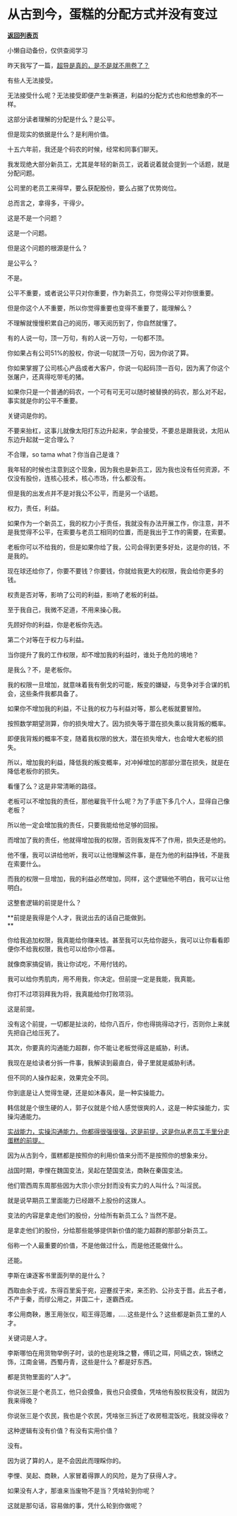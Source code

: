 # 从古到今，蛋糕的分配方式并没有变过

[**返回列表页**](/gzh/记忆承载3)

小懒自动备份，仅供查阅学习

昨天我写了一篇，[超导是真的，是不是就不用卷了？](http://mp.weixin.qq.com/s?__biz=MzU0MjYwNDU2Mw==&mid=2247511810&idx=1&sn=d0fbae71199fb229b0659008b57c46a6&chksm=fb1ac37ecc6d4a68839a30b75fe719015753632a1c535d81161fe9960374c9ca416f6f289739&scene=21#wechat_redirect)  

有些人无法接受。

无法接受什么呢？无法接受即便产生新赛道，利益的分配方式也和他想象的不一样。

这部分读者理解的分配是什么？是公平。  

但是现实的依据是什么？是利用价值。

十五六年前，我还是个码农的时候，经常和同事们聊天。

我发现绝大部分新员工，尤其是年轻的新员工，说着说着就会提到一个话题，就是分配问题。  

公司里的老员工来得早，要么获配股份，要么占据了优势岗位。  

总而言之，拿得多，干得少。

这是不是一个问题？  

这是一个问题。

但是这个问题的根源是什么？

是公平么？

不是。  

公平不重要，或者说公平只对你重要，作为新员工，你觉得公平对你很重要。

但是你这个人不重要，所以你觉得重要也变得不重要了，能理解么？

不理解就慢慢积累自己的阅历，哪天阅历到了，你自然就懂了。  

有的人说一句，顶一万句，有的人说一万句，一句都不顶。

你如果占有公司51%的股权，你说一句就顶一万句，因为你说了算。  

你如果掌握了公司核心产品或者大客户，你说一句起码顶一百句，因为离了你这个张屠户，还真得吃带毛的猪。  

如果你只是一个普通的码农，一个可有可无可以随时被替换的码农，那么对不起，事实就是你的公平不重要。  

关键词是你的。

不要来抬杠，这事儿就像太阳打东边升起来，学会接受，不要总是跟我说，太阳从东边升起就一定合理么？  

不合理，so tama what？你当自己是谁？

我年轻的时候也注意到这个现象，因为我也是新员工，因为我也没有任何资源，不仅没有股份，连核心技术，核心市场，什么都没有。  

但是我的出发点并不是对我公不公平，而是另一个话题。

权力，责任，利益。  

如果作为一个新员工，我的权力小于责任，我就没有办法开展工作，你注意，并不是我觉得不公平，在索要与老员工相同的位置，而是我出于工作的需要，在索要。  

老板你可以不给我的，但是如果你给了我，公司会得到更多好处，这是你的钱，不是我的。

现在球还给你了，你要不要钱？你要钱，你就给我更大的权限，我会给你更多的钱。  

权责是否对等，影响了公司的利益，影响了老板的利益。  

至于我自己，我微不足道，不用来操心我。

先顾好你的利益，你是老板你先选。  

第二个对等在于权力与利益。

当你提升了我的工作权限，却不增加我的利益时，谁处于危险的境地？

是我么？不，是老板你。

我的权限一旦增加，就意味着我有倒戈的可能，叛变的嫌疑，与竞争对手合谋的机会，这些条件我都具备了。  

如果你不增加我的利益，不让我的权力与利益对等，那么老板就要冒险。

按照数学期望测算，你的损失增大了。因为损失等于潜在损失乘以我背叛的概率。  

即便我背叛的概率不变，随着我权限的放大，潜在损失增大，也会增大老板的损失。  

所以，增加我的利益，降低我的叛变概率，对冲掉增加的那部分潜在损失，就是在降低老板你的损失。  

看懂了么？这是非常清晰的路径。  

老板可以不增加我的责任，那他雇我干什么呢？为了手底下多几个人，显得自己像老板？  

所以他一定会增加我的责任，只要我能给他足够的回报。  

而增加了我的责任，他就得增加我的权限，否则我发挥不了作用，损失还是他的。  

他不懂，我可以讲给他听，我可以让他理解这件事，是在为他的利益挣钱，不是我在索要什么。

而我的权限一旦增加，我的利益必然增加，同样，这个逻辑他不明白，我可以让他明白。  

这整套逻辑的前提是什么？  

 **前提是我得是个人才，我说出去的话自己能做到。  
**

你给我追加权限，我真能给你赚来钱。甚至我可以先给你甜头，我可以让你看看即便你不给我权限，我也可以给你小惊喜。

就像商家搞促销，我让你试吃，不用付钱的。  

我可以给你秀肌肉，用不用我，你决定。但前提一定是我能，我真能。

你打不过项羽拜我为将，我真能给你打败项羽。

这是前提。  

没有这个前提，一切都是扯淡的，给你八百斤，你也得挑得动才行，否则你上来就先把自己给压死了。  

其次，你要真的沟通能力超群，你不能让老板觉得这是威胁，利诱。  

我现在是给读者分拆一件事，我解读到最直白，骨子里就是威胁利诱。  

但不同的人操作起来，效果完全不同。

你到底是让人觉得生硬，还是如沐春风，是一种实操能力。

韩信就是个很生硬的人，郭子仪就是个给人感觉很爽的人，这是一种实操能力，实操沟通能力。  

[实战能力，实操沟通能力，你都得很强很强，这是前提，这是你从老员工手里分走蛋糕的前提。  
](http://mp.weixin.qq.com/s?__biz=Mzg4MTg2MzU3Mg==&mid=2247484183&idx=1&sn=a477645776359cd8f5a6314109ed557d&chksm=cf5e3decf829b4fa5f59b5c99e6be6740aaf3503794b13ee26670c3520978cfaebfd7528ac8f&scene=21#wechat_redirect)

因为从古到今，蛋糕都是按照你的利用价值来分而不是按照你的想象来分。

战国时期，李悝在魏国变法，吴起在楚国变法，商鞅在秦国变法。

他们管西周东周那些因为大宗小宗分封而没有实力的人叫什么？叫淫民。  

就是说早期员工里面能力已经跟不上股份的这拨人。

变法的内容是拿走他们的股份，分给所有新员工么？当然不是。  

是拿走他们的股份，分给那些能够提供新价值的能力超群的那部分新员工。

俗称一个人最重要的价值，不是他做过什么，而是他还能做什么。

还能。

李斯在谏逐客书里面列举的是什么？

西取由余于戎，东得百里奚于宛，迎蹇叔于宋，来丕豹、公孙支于晋。此五子者，不产于秦，而缪公用之，并国二十，遂霸西戎。

孝公用商鞅，惠王用张仪，昭王得范雎，.....这些是什么？这些都是新员工里的人才。

关键词是人才。

李斯哪怕在用货物举例子时，谈的也是宛珠之簪，傅玑之珥，阿缟之衣，锦绣之饰，江南金锡，西蜀丹青，这些是什么？都是好东西。  

都是货物里面的“人才”。

你说张三是个老员工，他只会摸鱼，我也只会摸鱼，凭啥他有股权我没有，就因为我来得晚？  

你说张三是个农民，我也是个农民，凭啥张三拆迁了收房租混饭吃，我就没得收？

这种逻辑有没有价值？有没有实用价值？  

没有。

因为说了算的人，是不会因此而理睬你的。  

李悝、吴起、商鞅，人家冒着得罪人的风险，是为了获得人才。

如果没有人才，那谁来当废物不是当？凭啥轮到你呢？

这就是那句话，容易做的事，凭什么轮到你做呢？

